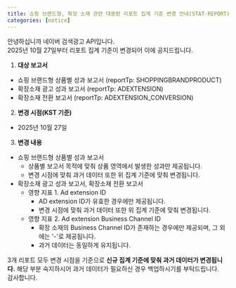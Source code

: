 ```yaml
---
title: 쇼핑 브랜드형, 확장 소재 관련 대용량 리포트 집계 기준 변경 안내(STAT-REPORT)
categories: [notice]
---
```


안녕하십니까 네이버 검색광고 API입니다.<br>
2025년 10월 27일부터 리포트 집계 기준이 변경되어 이에 공지드립니다. <br>

1. **대상 보고서** <br>
  - 쇼핑 브랜드형 상품별 성과 보고서 (reportTp: SHOPPINGBRANDPRODUCT)
  - 확장소재 광고 성과 보고서 (reportTp: ADEXTENSION)
  - 확장소재 전환 보고서 (reportTp: ADEXTENSION_CONVERSION)

2.  **변경 시점(KST 기준)** <br>
  - 2025년 10월 27일

3. **변경 내용**<br>
  - 쇼핑 브랜드형 상품별 성과 보고서 <br>
    * 상품별 보고서 목적에 맞춰 상품 영역에서 발생한 성과만 제공됩니다. <br>
    * 변경 시점에 맞춰 과거 데이터 또한 위 집계 기준에 맞춰 변경됩니다. <br>
  - 확장소재 광고 성과 보고서, 확장소재 전환 보고서 <br>
    * 영향 지표 1. Ad extension ID <br>
      * AD extension ID가 유효한 경우에만 제공됩니다. <br>
      * 변경 시점에 맞춰 과거 데이터 또한 위 집계 기준에 맞춰 변경됩니다. <br>
    * 영향 지표 2. Ad extension Business Channel ID <br>
      * 확장 소재의 Business Channel ID가 존재하는 경우에만 제공되며, 그 외에는 '-'로 제공됩니다. <br>
      * 과거 데이터는 동일하게 유지됩니다. <br>

3개 리포트 모두 변경 시점을 기준으로 **신규 집계 기준에 맞춰 과거 데이터가 변경됩니다.** 해당 부분 숙지하시어 과거 데이터가 필요하신 경우 백업하시기를 부탁드립니다.<br>
감사합니다.<br>
<br>